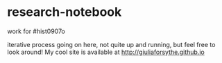 # research-notebook
work for #hist0907o

iterative process going on here, not quite up and running, but feel free to look around! My cool site is available at http://giuliaforsythe.github.io

